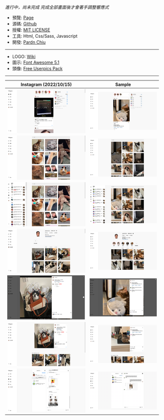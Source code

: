 
*進行中，尚未完成*
*完成全部畫面後才會著手調整響應式*

- 預覽: [Page](https://pardnchiu.github.io/website-template-instagram)
- 源碼: [Github](https://github.com/pardnchiu/website-template-instagram)
- 授權: [MIT LICENSE](https://github.com/....../website....../blob/main/LICENSE)
- 工具: Html, Css/Sass, Javascript
- 開發: [Pardn Chiu](mailto:chiuchingwei@icloud.com)
  
***

- LOGO: [Wiki](https://zh.m.wikipedia.org/zh-tw/File:Instagram_logo.svg)
- 圖示: [Font Awesome 5.1](https://fontawesome.com)
- 頭像: [Free Userpics Pack](https://userpics.craftwork.design)

***

| Instagram (2022/10/15) | Sample |
| - | - |
| ![1](preview/instagram1.png) | ![1](preview/sample1.png) |
| ![2](preview/instagram2.png) | ![2](preview/sample2.png) |
| ![3](preview/instagram3.png) | ![3](preview/sample3.png) |
| ![4](preview/instagram4.png) | ![4](preview/sample4.png) |
| ![5](preview/instagram5.png) | ![5](preview/sample5.png) |
| ![6](preview/instagram6.png) | ![6](preview/sample6.png) |
| ![7](preview/instagram7.png) | ![7](preview/sample7.png) |
 